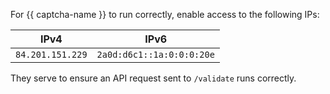For {{ captcha-name }} to run correctly, enable access to the following IPs:

| IPv4             | IPv6                      |
| ---------------- | ------------------------- |
| `84.201.151.229` | `2a0d:d6c1::1a:0:0:0:20e` |

They serve to ensure an API request sent to `/validate` runs correctly.
